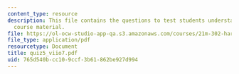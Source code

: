 ```yaml
---
content_type: resource
description: This file contains the questions to test students understanding on the
  course material.
file: https://ol-ocw-studio-app-qa.s3.amazonaws.com/courses/21m-302-harmony-and-counterpoint-ii-spring-2005/765d540bcc109ccf3b61862be927d994_quiz5_viio7.pdf
file_type: application/pdf
resourcetype: Document
title: quiz5_viio7.pdf
uid: 765d540b-cc10-9ccf-3b61-862be927d994
---
```


